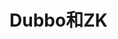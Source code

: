 


# Dubbo和ZK  
<!-- 
dubbo 在 zk 上都存了什么
https://www.csdn.net/tags/OtDaYgysNjc4OTUtYmxvZwO0O0OO0O0O.html
https://www.iteye.com/blog/yangzhonglei-2438386
-->



